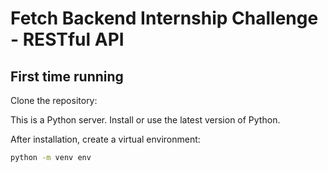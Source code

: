 # Fetch Backend Internship Challenge - RESTful API

## First time running
Clone the repository:


This is a Python server. Install or use the latest version of Python.

After installation, create a virtual environment:

```bash
python -m venv env
```